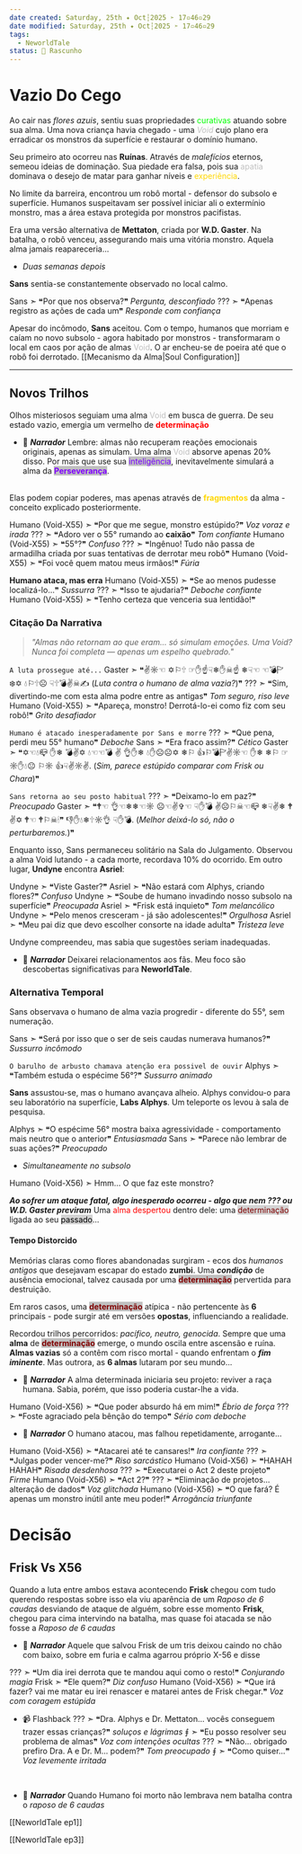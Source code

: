 ```yaml
---
date created: Saturday, 25th ✦ Oct┆2025 ➣ 17▫46▫29 
date modified: Saturday, 25th ✦ Oct┆2025 ➣ 17▫46▫29 
tags:
  - NeworldTale
status: 📄 Rascunho
---
```


# Vazio Do Cego
Ao cair nas *flores azuis*, sentiu suas propriedades <span style="color:rgb(0, 255, 0)">curativas</span> atuando sobre sua alma. Uma nova criança havia chegado - uma *<span style="color: rgb(192,192,192)">Void</span>* cujo plano era erradicar os monstros da superfície e restaurar o domínio humano.

Seu primeiro ato ocorreu nas **Ruínas**. Através de *malefícios* eternos, semeou ideias de dominação. Sua piedade era falsa, pois sua <span style="color:rgb(192,192,192)">apatia</span> dominava o desejo de matar para ganhar níveis e <span style="color:rgb(255,215,0)">experiência</span>.

No limite da barreira, encontrou um robô mortal - defensor do subsolo e superfície. Humanos suspeitavam ser possível iniciar ali o extermínio monstro, mas a área estava protegida por monstros pacifistas.

Era uma versão alternativa de **Mettaton**, criada por **W.D. Gaster**. Na batalha, o robô venceu, assegurando mais uma vitória monstro. Aquela alma jamais reapareceria...

- *Duas semanas depois*

**Sans** sentia-se constantemente observado no local calmo.

Sans ➣ ❝Por que nos observa?❞ *Pergunta, desconfiado*
??? ➣ ❝Apenas registro as ações de cada um❞ *Responde com confiança*

Apesar do incômodo, **Sans** aceitou. Com o tempo, humanos que morriam e caíam no novo subsolo - agora habitado por monstros - transformaram o local em caos por ação de almas <span style="color: rgb(192,192,192)">Void</span>. O ar encheu-se de poeira até que o robô foi derrotado.
[[Mecanismo da Alma|Soul Configuration]]

---
## Novos Trilhos
Olhos misteriosos seguiam uma alma <span style="color: rgb(192,192,192)">Void</span> em busca de guerra. De seu estado vazio, emergia um vermelho de <span style="color: rgb(255, 0, 0); font-weight: bold;">determinação</span>

- 📜 ***Narrador***
Lembre: almas não recuperam reações emocionais originais, apenas as simulam. Uma alma <span style="color: rgb(192,192,192)">Void</span> absorve apenas 20% disso. Por mais que use sua <mark style="background-color: rgb(192, 192, 192)"><span style="color:rgb(120, 0, 255)">inteligência</span></mark>, inevitavelmente simulará a alma da <mark style="background-color: rgb(192, 192, 192)"><span style="color: rgb(128, 0, 255); font-weight: bold;">Perseverança</span></mark>.
<br>
Elas podem copiar poderes, mas apenas através de <span style="color: gold; font-weight: bold;">fragmentos</span> da alma - conceito explicado posteriormente.

Humano (Void-X55) ➣ ❝Por que me segue, monstro estúpido?❞ *Voz voraz e irada*
??? ➣ ❝Adoro ver o 55° rumando ao **caixão**❞ *Tom confiante*
Humano (Void-X55) ➣ ❝55°?❞ *Confuso*
??? ➣ ❝Ingênuo! Tudo não passa de armadilha criada por suas tentativas de derrotar meu robô❞ 
Humano (Void-X55) ➣ ❝Foi você quem matou meus irmãos!❞ *Fúria*

**Humano ataca, mas erra**
Humano (Void-X55) ➣ ❝Se ao menos pudesse localizá-lo...❞ *Sussurra*
??? ➣ ❝Isso te ajudaria?❞ *Deboche confiante*
Humano (Void-X55) ➣ ❝Tenho certeza que venceria sua lentidão!❞ 

### **Citação Da Narrativa**
> *"Almas não retornam ao que eram... só simulam emoções. Uma Void? Nunca foi completa — apenas um espelho quebrado."*  

`A luta prossegue até...`
Gaster ➣ ❝✌☼☜ ✡⚐🕆 ☞✋☝☟❄✋☠☝ ❄☟☜ ☜💣🏱❄✡ 💧⚐🕆☹ ☟🕆💣✌☠✍ (*Luta contra o humano de alma vazia?*)❞ 
??? ➣ ❝Sim, divertindo-me com esta alma podre entre as antigas❞ *Tom seguro, riso leve*
Humano (Void-X55) ➣ ❝Apareça, monstro! Derrotá-lo-ei como fiz com seu robô!❞ *Grito desafiador*

`Humano é atacado inesperadamente por Sans e morre`
??? ➣ ❝Que pena, perdi meu 55° humano❞ *Deboche*
Sans ➣ ❝Era fraco assim?❞ *Cético*
Gaster ➣ ❝✡☜💧📪 ✋❄ 💣✌✡ 💧☜☜💣 ✌ 👌✋❄ 💧✋☹☹✡ ❄⚐ 👍⚐💣🏱✌☼☜ ✋❄ ❄⚐ ☞☼✋💧😐 ⚐☼ 👍☟✌☼✌. (*Sim, parece estúpido comparar com Frisk ou Chara*)❞ 

`Sans retorna ao seu posto habitual`
??? ➣ ❝Deixamo-lo em paz?❞ *Preocupado*
Gaster ➣ ❝🕈☜ 👌☜❄❄☜☼ ☹☜✌✞☜ ☟✋💣 ✌☹⚐☠☜📪 ❄☟✌❄ 🕈✌✡ 🕈☜ 🕈⚐☠🕯❞ 👎✋💧❄🕆☼👌 ☟✋💣. (*Melhor deixá-lo só, não o perturbaremos.*)❞

Enquanto isso, Sans permaneceu solitário na Sala do Julgamento. Observou a alma Void lutando - a cada morte, recordava 10% do ocorrido.
Em outro lugar, **Undyne** encontra **Asriel**:

Undyne ➣ ❝Viste Gaster?❞ 
Asriel ➣ ❝Não estará com Alphys, criando flores?❞ *Confuso*
Undyne ➣ ❝Soube de humano invadindo nosso subsolo na superfície❞ *Preocupada*
Asriel ➣ ❝Frisk está inquieto❞ *Tom melancólico*
Undyne ➣ ❝Pelo menos cresceram - já são adolescentes!❞ *Orgulhosa*
Asriel ➣ ❝Meu pai diz que devo escolher consorte na idade adulta❞ *Tristeza leve*

Undyne compreendeu, mas sabia que sugestões seriam inadequadas.

- 📜 ***Narrador***
Deixarei relacionamentos aos fãs. Meu foco são descobertas significativas para **NeworldTale**.

### Alternativa Temporal
Sans observava o humano de alma vazia progredir - diferente do 55°, sem numeração.

Sans  ➣ ❝Será por isso que o ser de seis caudas numerava humanos?❞ *Sussurro incômodo*

`O barulho de arbusto chamava atenção era possivel de ouvir`
Alphys ➣ ❝Também estuda o espécime 56°?❞ *Sussurro animado*

**Sans** assustou-se, mas o humano avançava alheio. Alphys convidou-o para seu laboratório na superfície, **Labs Alphys**. Um teleporte os levou à sala de pesquisa.

Alphys ➣ ❝O espécime 56° mostra baixa agressividade - comportamento mais neutro que o anterior❞ *Entusiasmada*
Sans ➣ ❝Parece não lembrar de suas ações?❞ *Preocupado*

- *Simultaneamente no subsolo*

Humano (Void-X56) ➣ Hmm... O que faz este monstro?

***Ao sofrer um ataque fatal, algo inesperado ocorreu - algo que nem ??? ou W.D. Gaster previram***
Uma <span style="color: rgb(255, 0, 0)">alma despertou</span> dentro dele: uma <mark style="background: #D3D3D3;"><span style="color: #800000">determinação</span></mark> ligada ao seu <mark style="background: #D3D3D3;"><span style="color: rgb(0, 0, 0)">passado</span></mark>...

#### Tempo Distorcido
Memórias claras como flores abandonadas surgiram - ecos dos *humanos antigos* que desejavam escapar do estado **zumbi**. Uma ***condição*** de ausência emocional, talvez causada por uma <mark style="background: #C0C0C0;"><span style="font-weight:bold; color:rgb(128, 0, 0)">determinação</span></mark> pervertida para destruição. 

Em raros casos, uma <mark style="background: #C0C0C0;"><span style="font-weight:bold; color:rgb(128, 0, 0)">determinação</span></mark> atípica - não pertencente às **6** principais - pode surgir até em versões **opostas**, influenciando a realidade.

Recordou trilhos percorridos: *pacífico, neutro, genocida*. Sempre que uma **alma** de <mark style="background: #C0C0C0;"><span style="font-weight:bold; color:rgb(128, 0, 0)">determinação</span></mark> emerge, o mundo oscila entre ascensão e ruína. **Almas vazias** só a contêm com risco mortal - quando enfrentam o ***fim iminente***. Mas outrora, as **6 almas** lutaram por seu mundo...

- 📜 ***Narrador***
A alma determinada iniciaria seu projeto: reviver a raça humana. Sabia, porém, que isso poderia custar-lhe a vida.

Humano (Void-X56) ➣ ❝Que poder absurdo há em mim!❞ *Ébrio de força*
??? ➣ ❝Foste agraciado pela bênção do tempo❞ *Sério com deboche*

- 📜 ***Narrador***
O humano atacou, mas falhou repetidamente, arrogante...

Humano (Void-X56)  ➣ ❝Atacarei até te cansares!❞ *Ira confiante*
???  ➣ ❝Julgas poder vencer-me?❞ *Riso sarcástico*
Humano (Void-X56)  ➣ ❝HAHAH HAHAH❞ *Risada desdenhosa*
???  ➣ ❝Executarei o Act 2 deste projeto❞ *Firme*
Humano (Void-X56)  ➣ ❝Act 2?❞ 
???  ➣ ❝Eliminação de projetos... alteração de dados❞ *Voz glitchada*
Humano (Void-X56)  ➣ ❝O que fará? É apenas um monstro inútil ante meu poder!❞ *Arrogância triunfante*

# Decisão
## Frisk Vs X56
Quando a luta entre ambos estava acontecendo **Frisk** chegou com tudo querendo respostas sobre isso ela viu aparência de um *Raposo de 6 caudas* desviando de ataque de alguém, sobre esse momento **Frisk**, chegou para cima intervindo na batalha, mas quase foi atacada se não fosse a *Raposo de 6 caudas*

- 📜 ***Narrador***
Aquele que salvou Frisk de um tris deixou caindo no chão com baixo, sobre em furia e calma agarrou próprio X-56 e disse

??? ➣ ❝Um dia irei derrota que te mandou aqui como o resto!❞ *Conjurando magia*
Frisk ➣ ❝Ele quem?❞ *Diz confuso*
Humano (Void-X56) ➣ ❝Que irá fazer? vai me matar eu irei renascer e matarei antes de Frisk chegar.❞ *Voz com coragem estúpida*

- 📹 Flashback
	??? ➣ ❝Dra. Alphys e Dr. Mettaton... vocês conseguem trazer essas crianças?❞ *soluços e lágrimas*
	⨎ ➣ ❝Eu posso resolver seu problema de almas❞ *Voz com intenções ocultas*
	??? ➣ ❝Não... obrigado prefiro Dra. A e Dr. M... podem?❞ *Tom preocupado*
	⨎ ➣ ❝Como quiser...❞ *Voz levemente irritada*
<br>

- 📜 ***Narrador***
Quando Humano foi morto não lembrava nem batalha contra o *raposo de 6 caudas*

[[NeworldTale ep1]]

[[NeworldTale ep3]]